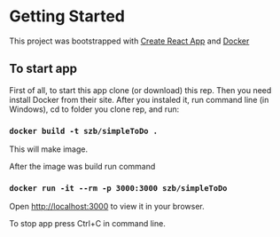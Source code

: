 # Getting Started

This project was bootstrapped with [Create React App](https://github.com/facebook/create-react-app) and [Docker](https://www.docker.com)

## To start app

First of all, to start this app clone (or download) this rep. Then you need install Docker from their site. After you instaled it, run command line (in Windows), cd to folder you clone rep, and run: 

### `docker build -t szb/simpleToDo .`

This will make image.

After the image was build run command 

### `docker run -it --rm -p 3000:3000 szb/simpleToDo`

Open [http://localhost:3000](http://localhost:3000) to view it in your browser.

To stop app press Ctrl+C in command line.
